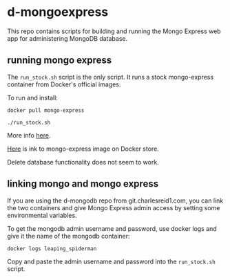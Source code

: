 # d-mongoexpress

This repo contains scripts for building and running the Mongo Express web app
for administering MongoDB database.

## running mongo express

The `run_stock.sh` script is the only script. It runs a stock mongo-express container
from Docker's official images.

To run and install:

```
docker pull mongo-express

./run_stock.sh
```

More info [here](https://hub.docker.com/_/mongo-express/).

[Here](https://store.docker.com/images/e89a86ce-9988-4ee1-ada9-228925730018?tab=description)
is ink to mongo-express image on Docker store.

Delete database functionality does not seem to work.

## linking mongo and mongo express

If you are using the d-mongodb repo from git.charlesreid1.com,
you can link the two containers and give Mongo Express admin access
by setting some environmental variables.

To get the mongodb admin username and password, use docker logs and 
give it the name of the mongodb container:

```
docker logs leaping_spiderman
```

Copy and paste the admin username and password into the 
`run_stock.sh` script.


